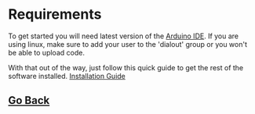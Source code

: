 # Requirements

To get started you will need latest version of the [Arduino IDE](https://www.arduino.cc/en/main/software).
If you are using linux, make sure to add your user to the 'dialout' group or you won't be able to upload code.

With that out of the way, just follow this quick guide to get the rest of the software installed.
  [Installation Guide](./Installation_Guide.pdf)

## [Go Back](../readme.md)